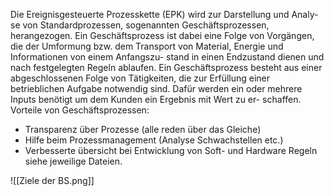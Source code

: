Die Ereignisgesteuerte Prozesskette (EPK) wird zur Darstellung und Analy-
se von Standardprozessen, sogenannten Geschäftsprozessen, herangezogen. Ein
Geschäftsprozess ist dabei eine Folge von Vorgängen, die der Umformung bzw.
dem Transport von Material, Energie und Informationen von einem Anfangszu-
stand in einen Endzustand dienen und nach festgelegten Regeln ablaufen.
Ein Geschäftsprozess besteht aus einer abgeschlossenen Folge von Tätigkeiten,
die zur Erfüllung einer betrieblichen Aufgabe notwendig sind. Dafür werden ein
oder mehrere Inputs benötigt um dem Kunden ein Ergebnis mit Wert zu er-
schaffen.
Vorteile von Geschäftsprozessen:
- Transparenz über Prozesse (alle reden über das Gleiche)
- Hilfe beim Prozessmanagement (Analyse Schwachstellen etc.)
- Verbesserte übersicht bei Entwicklung von Soft- und Hardware
Regeln siehe jeweilige Dateien.

![[Ziele der BS.png]]

